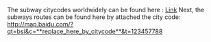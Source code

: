 The subway citycodes worldwidely can be found here : [Link](http://map.baidu.com/?qt=subwayscity&t=123457788)
Next, the subways routes can be found here by attached the city code: http://map.baidu.com/?qt=bsi&c=**replace_here_by_citycode**&t=123457788